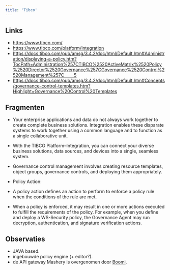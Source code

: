 ```yaml
---
title: 'Tibco'
---
```


## Links
- https://www.tibco.com/
- https://www.tibco.com/platform/integration
- https://docs.tibco.com/pub/amsg/3.4.2/doc/html/Default.htm#Administration/displaying-a-policy.htm?TocPath=Administration%257CTIBCO%2520ActiveMatrix%2520Policy%2520Director%2520Governance%257CGovernance%2520Control%2520Management%257C_____5
- https://docs.tibco.com/pub/amsg/3.4.2/doc/html/Default.htm#Concepts/governance-control-templates.htm?Highlight=Governance%20Control%20Templates

## Fragmenten
- Your enterprise applications and data do not always work together to create complete business solutions. Integration enables these disparate systems to work together using a common language and to function as a single collaborative unit.
- With the TIBCO Platform–Integration, you can connect your diverse business solutions, data sources, and devices into a single, seamless system.
- Governance control management involves creating resource templates, object groups, governance controls, and deploying them appropriately.


- Policy Action:
- A policy action defines an action to perform to enforce a policy rule when the conditions of the rule are met.
- When a policy is enforced, it may result in one or more actions executed to fulfill the requirements of the policy. For example, when you define and deploy a WS-Security policy, the Governance Agent may run decryption, authentication, and signature verification actions.

## Observaties
- JAVA based.
- ingebouwde policy engine (+ editor?).
- de API gateway Mashery is overgenomen door [Boomi](boomi).
